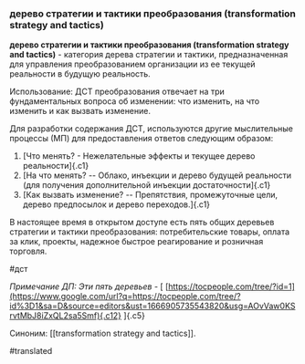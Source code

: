 ### дерево стратегии и тактики преобразования (transformation strategy and tactics)

**дерево стратегии и тактики преобразования (transformation strategy and tactics)** - категория дерева стратегии и тактики, предназначенная для управления преобразованием организации из ее текущей реальности в будущую реальность.

Использование: ДСТ преобразования отвечает на три фундаментальных вопроса об изменении: что изменить, на что изменить и как вызвать изменение.

Для разработки содержания ДСТ, используются другие мыслительные процессы (МП) для предоставления ответов следующим образом:

1.  [Что менять? - Нежелательные эффекты и текущее дерево реальности]{.c1}
2.  [На что менять? -- Облако, инъекции и дерево будущей реальности (для получения дополнительной инъекции достаточности]{.c1}
3.  [Как вызвать изменение? -- Препятствия, промежуточные цели, дерево предпосылок и дерево переходов.]{.c1}

В настоящее время в открытом доступе есть пять общих деревьев стратегии и тактики преобразования: потребительские товары, оплата за клик, проекты, надежное быстрое реагирование и розничная торговля.

#дст

*Примечание ДП: Эти пять деревьев -* [ [https://tocpeople.com/tree/?id=1](https://www.google.com/url?q=https://tocpeople.com/tree/?id%3D1&sa=D&source=editors&ust=1666905735543820&usg=AOvVaw0KSrvtMbJ8iZxQL2sa5Smf){.c12} ]{.c5}

Синоним: [[transformation strategy and tactics]].

#translated
